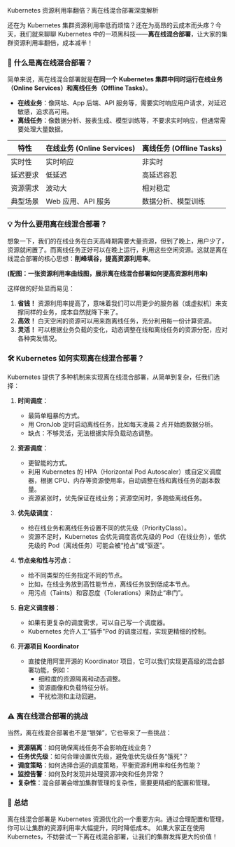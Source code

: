 Kubernetes 资源利用率翻倍？离在线混合部署深度解析

还在为 Kubernetes 集群资源利用率低而烦恼？还在为高昂的云成本而头疼？今天，我们就来聊聊 Kubernetes 中的一项黑科技——**离在线混合部署**，让大家的集群资源利用率翻倍，成本减半！


### 🤔 **什么是离在线混合部署？**

简单来说，离在线混合部署就是**在同一个 Kubernetes 集群中同时运行在线业务（Online Services）和离线任务（Offline Tasks）**。

*   **在线业务**：像网站、App 后端、API 服务等，需要实时响应用户请求，对延迟敏感，追求高可用。
*   **离线任务**：像数据分析、报表生成、模型训练等，不要求实时响应，但通常需要处理大量数据。

| 特性     | 在线业务 (Online Services) | 离线任务 (Offline Tasks) |
| -------- | ------------------------- | ----------------------- |
| 实时性   | 实时响应                 | 非实时                 |
| 延迟要求 | 低延迟                   | 高延迟容忍             |
| 资源需求 | 波动大                   | 相对稳定               |
| 典型场景 | Web 应用、API 服务       | 数据分析、模型训练     |

### 💡 **为什么要用离在线混合部署？**

想象一下，我们的在线业务在白天高峰期需要大量资源，但到了晚上，用户少了，资源就闲置了。而离线任务正好可以在晚上运行，利用这些空闲资源。这就是离在线混合部署的核心思想：**削峰填谷，提高资源利用率**。

**(配图：一张资源利用率曲线图，展示离在线混合部署如何提高资源利用率)**

这样做的好处显而易见：

1.  **省钱！** 资源利用率提高了，意味着我们可以用更少的服务器（或虚拟机）来支撑同样的业务，成本自然就降下来了。
2.  **高效！** 白天空闲的资源可以用来跑离线任务，充分利用每一份计算资源。
3.  **灵活！** 可以根据业务负载的变化，动态调整在线和离线任务的资源分配，应对各种突发情况。

### 🛠️ **Kubernetes 如何实现离在线混合部署？**

Kubernetes 提供了多种机制来实现离在线混合部署，从简单到复杂，任我们选择：

1.  **时间调度**：
    *   最简单粗暴的方式。
    *   用 CronJob 定时启动离线任务，比如每天凌晨 2 点开始跑数据分析。
    *   缺点：不够灵活，无法根据实际负载动态调整。

2.  **资源调度**：
    *   更智能的方式。
    *   利用 Kubernetes 的 HPA（Horizontal Pod Autoscaler）或自定义调度器，根据 CPU、内存等资源使用率，自动调整在线和离线任务的副本数量。
    *   资源紧张时，优先保证在线业务；资源空闲时，多跑些离线任务。

3.  **优先级调度**：
    *   给在线业务和离线任务设置不同的优先级（PriorityClass）。
    *   资源不足时，Kubernetes 会优先调度高优先级的 Pod（在线业务），低优先级的 Pod（离线任务）可能会被“抢占”或“驱逐”。

4.  **节点亲和性与污点**：
    *   给不同类型的任务指定不同的节点。
    *   比如，在线业务放到高性能节点，离线任务放到低成本节点。
    *   用污点（Taints）和容忍度（Tolerations）来防止“串门”。

5.  **自定义调度器**：
     *   如果有更复杂的调度需求，可以自己写一个调度器。
     *   Kubernetes 允许人工“插手”Pod 的调度过程，实现更精细的控制。

6.  **开源项目 Koordinator**
     *   直接使用阿里开源的 Koordinator 项目，它可以我们实现更高级的混合部署功能，例如：
         *   细粒度的资源隔离和动态调整。
         *   资源画像和负载特征分析。
         *   干扰检测和主动回避。


### ⚠️ **离在线混合部署的挑战**

当然，离在线混合部署也不是“银弹”，它也带来了一些挑战：

*   **资源隔离**：如何确保离线任务不会影响在线业务？
*   **任务优先级**：如何合理设置优先级，避免低优先级任务“饿死”？
*   **调度策略**：如何选择合适的调度策略，平衡资源利用率和任务性能？
*   **监控告警**：如何及时发现并处理资源冲突和任务异常？
*   **复杂性**：混合部署会增加集群管理的复杂性，需要更精细的配置和管理。

### 🌟 **总结**

离在线混合部署是 Kubernetes 资源优化的一个重要方向。通过合理配置和管理，你可以让集群的资源利用率大幅提升，同时降低成本。
如果大家正在使用 Kubernetes，不妨尝试一下离在线混合部署，让我们的集群发挥更大的价值！

